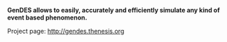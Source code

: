 **GenDES allows to easily, accurately and efficiently simulate any kind of event based phenomenon.**

Project page: http://gendes.thenesis.org